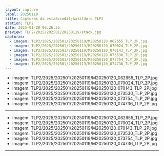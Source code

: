 ```yaml
---
layout: capture
label: 20250119
title: Capturas da esta&ccedil;&atilde;o TLP2
station: TLP2
date: 2025-01-20 06:26:55
preview: TLP2/2025/202501/20250119/stack.jpg
capturas:
  - imagem: TLP2/2025/202501/20250119/M20250120_062655_TLP_2P.jpg
  - imagem: TLP2/2025/202501/20250119/M20250120_070024_TLP_2P.jpg
  - imagem: TLP2/2025/202501/20250119/M20250120_070143_TLP_2P.jpg
  - imagem: TLP2/2025/202501/20250119/M20250120_073530_TLP_2P.jpg
  - imagem: TLP2/2025/202501/20250119/M20250120_073754_TLP_2P.jpg
  - imagem: TLP2/2025/202501/20250119/M20250120_074736_TLP_2P.jpg
---
```

  - imagem: TLP2/2025/202501/20250119/M20250120_062655_TLP_2P.jpg
  - imagem: TLP2/2025/202501/20250119/M20250120_070024_TLP_2P.jpg
  - imagem: TLP2/2025/202501/20250119/M20250120_070143_TLP_2P.jpg
  - imagem: TLP2/2025/202501/20250119/M20250120_073530_TLP_2P.jpg
  - imagem: TLP2/2025/202501/20250119/M20250120_073754_TLP_2P.jpg
  - imagem: TLP2/2025/202501/20250119/M20250120_074736_TLP_2P.jpg
---
  - imagem: TLP2/2025/202501/20250119/M20250120_062655_TLP_2P.jpg
  - imagem: TLP2/2025/202501/20250119/M20250120_070024_TLP_2P.jpg
  - imagem: TLP2/2025/202501/20250119/M20250120_070143_TLP_2P.jpg
  - imagem: TLP2/2025/202501/20250119/M20250120_073530_TLP_2P.jpg
  - imagem: TLP2/2025/202501/20250119/M20250120_073754_TLP_2P.jpg
  - imagem: TLP2/2025/202501/20250119/M20250120_074736_TLP_2P.jpg
---

